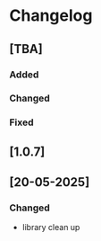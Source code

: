# Changelog

## [TBA]

### Added

### Changed

### Fixed

## [1.0.7]

## [20-05-2025]

### Changed
- library clean up

